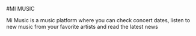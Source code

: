 #MI MUSIC

Mi Music is a music platform where you can check concert dates, listen to new music from your favorite artists and read the latest news

